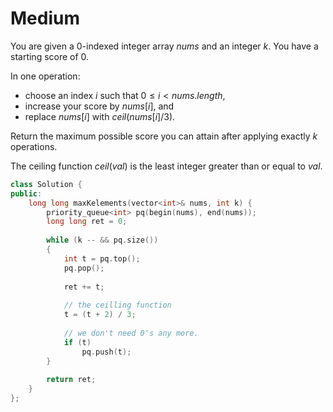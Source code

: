 # Medium

You are given a 0-indexed integer array $nums$ and an integer $k$. You have a starting score of $0$.

In one operation:

- choose an index $i$ such that $0 \leq i < nums.length$,
- increase your score by $nums[i]$, and
- replace $nums[i]$ with $ceil(nums[i] / 3)$.

Return the maximum possible score you can attain after applying exactly $k$ operations.

The ceiling function $ceil(val)$ is the least integer greater than or equal to $val$.

```cpp
class Solution {
public:
    long long maxKelements(vector<int>& nums, int k) {
        priority_queue<int> pq(begin(nums), end(nums));
        long long ret = 0;
        
        while (k -- && pq.size())
        {
            int t = pq.top();
            pq.pop();
            
            ret += t;
            
            // the ceilling function
            t = (t + 2) / 3;
            
            // we don't need 0's any more.
            if (t)
                pq.push(t);
        }
        
        return ret;
    }
};
```
